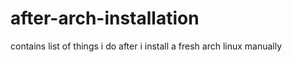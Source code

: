 # after-arch-installation

contains list of things i do after i install a fresh arch linux manually 
